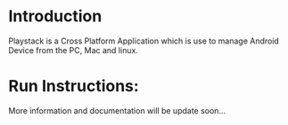 # Introduction

Playstack is a Cross Platform Application which is use to manage Android Device from the PC, Mac and linux.

# Run Instructions:


More information and documentation will be update soon...
